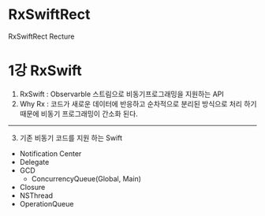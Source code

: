 # RxSwiftRect
RxSwiftRect Recture

1강 RxSwift
===========
1. RxSwift : Observarble 스트림으로 비동기프로그래밍을 지원하는 API
2. Why Rx : 코드가 새로운 데이터에 반응하고 순차적으로 분리된 방식으로 처리 하기 때문에 비동기 프로그래밍이 간소화 된다.
* * *
3. 기존 비동기 코드를 지원 하는 Swift
* Notification Center
* Delegate
* GCD
  - ConcurrencyQueue(Global, Main)
* Closure
* NSThread
* OperationQueue
